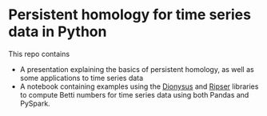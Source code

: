 # Persistent homology for time series data in Python

This repo contains 
- A presentation explaining the basics of persistent homology, as well as some applications to time series data
- A notebook containing examples using the [Dionysus](http://www.mrzv.org/software/dionysus2/) and [Ripser](https://github.com/Ripser/ripser) libraries to compute Betti numbers for time series data using both Pandas and PySpark.